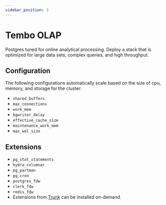 ```yaml
---
sidebar_position: 3
---
```


# Tembo OLAP

Postgres tuned for online analytical processing. Deploy a stack that is optimized for large data sets, complex queries, and high throughput.

## Configuration

The following configurations automatically scale based on the size of cpu, memory, and storage for the cluster:

- `shared_buffers`
- `max_connections`
- `work_mem`
- `bgwriter_delay`
- `effective_cache_size`
- `maintenance_work_mem`
- `max_wal_size`    

## Extensions

- `pg_stat_statements`
- `hydra_columnar`
- `pg_partman`
- `pg_cron`
- `postgres_fdw`
- `clerk_fdw`
- `redis_fdw`
- Extensions from [Trunk](https://pgt.dev) can be installed on-demand.
